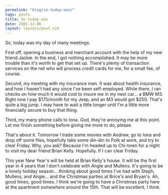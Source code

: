 ```yaml
---
permalink: "blog/so-today-was/"
tags: posts
title: So today was
date: 2001-12-06
layout: layouts/post.njk
---
```


So, today was my day of many meetings.

First off, opening a business and merchant account with the help of my new friend Jackie. In the end, I got nothing accomplished. It may be more trouble than it's worth to get that set up. There's plenty of transaction services on the net who will process credit cards for me, for a small fee, of course.

Second, my meeting with my insurance man. It was about health insurance, and how I haven't had any since I've been self-employed. While there, I ran checks on how much it would cost to insure me in my next car... a BMW M3. Right now I pay $175/month for my Jeep, and an M3 would got $250. That's quite a big jump. I may have to wait a little longer until I'm a little more financially secure to buy that thing.

Third, my many phone calls to Iona. God, they're annoying me at this point. Let me finish something before giving me more to do, please.

That's about it. Tomorrow I trade some movies with Andrew, go to Iona and drop off some files, hopefully take some din-din to Polk at work, and try to clear Friday. Why, you ask? Because I'm headed up to Chi-town for a night to visit my dear friend Brian Kelly. Hopefully. If I can clear Friday.

This year New Year's will be held at Brian Kelly's house. It will be the first year in 4 years that I don't celebrate with Angie and Mullens. It's going to be a lonely holiday season... thinking about good times I've had with Steph, Mullens, and Angie... and the Christmas parties at Brice's and Bryan's. Ah, good times, good times. I think we're going to have a Christmas party here at the apartment somewhere around the 15th. That will be excellent, I think.